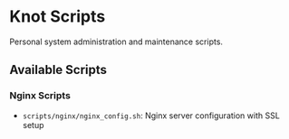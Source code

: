 # Knot Scripts

Personal system administration and maintenance scripts.

## Available Scripts

### Nginx Scripts
- `scripts/nginx/nginx_config.sh`: Nginx server configuration with SSL setup
